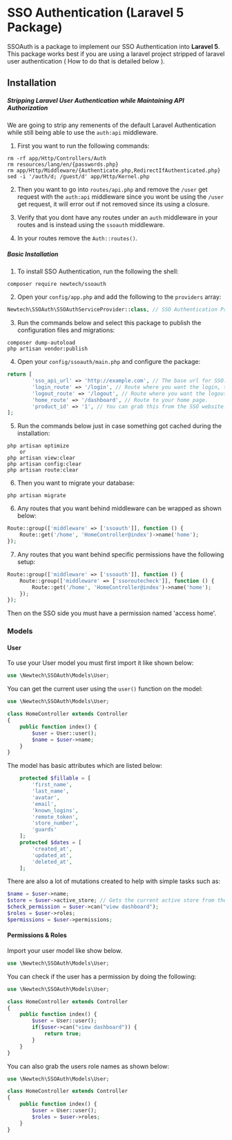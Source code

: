 # SSO Authentication (Laravel 5 Package)
SSOAuth is a package to implement our SSO Authentication into **Laravel 5**.
This package works best if you are using a laravel project stripped of laravel user authentication ( How to do that is detailed below ).

## Installation
##### Stripping Laravel User Authentication while Maintaining API Authorization
We are going to strip any remenents of the default Laravel Authentication while still being able to use the `auth:api` middleware.
1) First you want to run the following commands:
```shell
rm -rf app/Http/Controllers/Auth
rm resources/lang/en/{passwords.php}
rm app/Http/Middleware/{Authenticate.php,RedirectIfAuthenticated.php}
sed -i '/auth/d; /guest/d' app/Http/Kernel.php
```
2) Then you want to go into `routes/api.php` and remove the `/user` get request with the `auth:api` middleware since you wont be using the `/user` get request, it will error out if not removed since its using a closure.

3) Verify that you dont have any routes under an `auth` middleware in your routes and is instead using the `ssoauth` middleware.

2) In your routes remove the `Auth::routes()`.

##### Basic Installation
1) To install SSO Authentication, run the following the shell:

```shell
composer require newtech/ssoauth
```

2) Open your `config/app.php` and add the following to the `providers` array:

```php
Newtech\SSOAuth\SSOAuthServiceProvider::class, // SSO Authentication Provider
```

3) Run the commands below and select this package to publish the configuration files and migrations:

```shell
composer dump-autoload
php artisan vendor:publish
```

4) Open your `config/ssoauth/main.php` and configure the package:

```php
return [
        'sso_api_url' => 'http://example.com', // The base url for SSO.
        'login_route' => '/login', // Route where you want the login, the route is created by the package. (EX :: "/login")
        'logout_route' => '/logout', // Route where you want the logout, the route is created by the package. (EX :: "/logout")
        'home_route' => '/dashboard', // Route to your home page.
        'product_id' => '1', // You can grab this from the SSO website.
];
```

5) Run the commands below just in case something got cached during the installation:

```shell
php artisan optimize
    or
php artisan view:clear
php artisan config:clear
php artisan route:clear
```

6) Then you want to migrate your database:

```shell
php artisan migrate
```
6) Any routes that you want behind middleware can be wrapped as shown below:

```php
Route::group(['middleware' => ['ssoauth']], function () {
    Route::get('/home', 'HomeController@index')->name('home');
});
```

7) Any routes that you want behind specific permissions have the following setup:
```php
Route::group(['middleware' => ['ssoauth']], function () {
    Route::group(['middleware' => ['ssoroutecheck']], function () {
        Route::get('/home', 'HomeController@index')->name('home');
    });
});
```
Then on the SSO side you must have a permission named 'access home'.
### Models

#### User

To use your User model you must first import it like shown below:
```php
use \Newtech\SSOAuth\Models\User;
```
You can get the current user using the `user()` function on the model:
```php
use \Newtech\SSOAuth\Models\User;

class HomeController extends Controller
{
    public function index() {
        $user = User::user();
        $name = $user->name;
    } 
}
```
The model has basic attributes which are listed below:
```php
    protected $fillable = [
        'first_name', 
        'last_name', 
        'avatar', 
        'email', 
        'known_logins', 
        'remote_token', 
        'store_number', 
        'guards'
    ];
    protected $dates = [
        'created_at',
        'updated_at',
        'deleted_at',
    ];
```

There are also a lot of mutations created to help with simple tasks such as:
```php
$name = $user->name;
$store = $user->active_store; // Gets the current active store from the users permitted stores.
$check_permission = $user->can("view dashboard");
$roles = $user->roles;
$permissions = $user->permissions;
```

#### Permissions & Roles

Import your user model like show below.
```php
use \Newtech\SSOAuth\Models\User;
```
You can check if the user has a permission by doing the following:
```php
use \Newtech\SSOAuth\Models\User;

class HomeController extends Controller
{
    public function index() {
        $user = User::user();
        if($user->can("view dashboard")) {
            return true;
        }
    } 
}
```
You can also grab the users role names as shown below:
```php
use \Newtech\SSOAuth\Models\User;

class HomeController extends Controller
{
    public function index() {
        $user = User::user();
        $roles = $user->roles;
    } 
}
```
